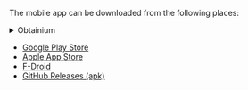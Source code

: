 The mobile app can be downloaded from the following places:

<details><summary>Obtainium</summary>
    You can get your Obtainium config link from the [Utilities page of your Immich server](https://my.immich.app/utilities).</details>

- [Google Play Store](https://play.google.com/store/apps/details?id=app.alextran.immich)
- [Apple App Store](https://apps.apple.com/us/app/immich/id1613945652)
- [F-Droid](https://f-droid.org/packages/app.alextran.immich)
- [GitHub Releases (apk)](https://github.com/immich-app/immich/releases)
